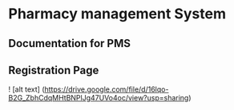 # Pharmacy management System
## Documentation for PMS

## Registration Page
! [alt text] (https://drive.google.com/file/d/16lqo-B2G_ZbhCdqMHtBNPlJg47UVo4oc/view?usp=sharing)
